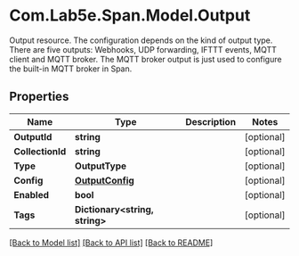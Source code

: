 # Com.Lab5e.Span.Model.Output
Output resource. The configuration depends on the kind of output type. There are five outputs: Webhooks, UDP forwarding, IFTTT events, MQTT client and MQTT broker. The MQTT broker output is just used to configure the built-in MQTT broker in Span.

## Properties

Name | Type | Description | Notes
------------ | ------------- | ------------- | -------------
**OutputId** | **string** |  | [optional] 
**CollectionId** | **string** |  | [optional] 
**Type** | **OutputType** |  | [optional] 
**Config** | [**OutputConfig**](OutputConfig.md) |  | [optional] 
**Enabled** | **bool** |  | [optional] 
**Tags** | **Dictionary&lt;string, string&gt;** |  | [optional] 

[[Back to Model list]](../README.md#documentation-for-models) [[Back to API list]](../README.md#documentation-for-api-endpoints) [[Back to README]](../README.md)

